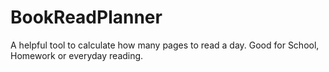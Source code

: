 # BookReadPlanner

A helpful tool to calculate how many pages to read a day. Good for School, Homework or everyday reading.
